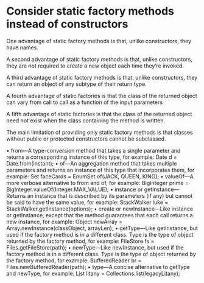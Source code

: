 # Consider static factory methods instead of constructors

One advantage of static factory methods is that, unlike constructors, they
have names.

A second advantage of static factory methods is that, unlike constructors,
they are not required to create a new object each time they’re invoked.

A third advantage of static factory methods is that, unlike constructors,
they can return an object of any subtype of their return type.

A fourth advantage of static factories is that the class of the returned
object can vary from call to call as a function of the input parameters

A fifth advantage of static factories is that the class of the returned object
need not exist when the class containing the method is written.

The main limitation of providing only static factory methods is that
classes without public or protected constructors cannot be subclassed.

• from—A type-conversion method that takes a single parameter and returns a
corresponding instance of this type, for example:
Date d = Date.from(instant);
• of—An aggregation method that takes multiple parameters and returns an instance of this type that incorporates them, for example:
Set<Rank> faceCards = EnumSet.of(JACK, QUEEN, KING);
• valueOf—A more verbose alternative to from and of, for example:
BigInteger prime = BigInteger.valueOf(Integer.MAX_VALUE);
• instance or getInstance—Returns an instance that is described by its parameters (if any) but cannot be said to have the same value, for example:
StackWalker luke = StackWalker.getInstance(options);
• create or newInstance—Like instance or getInstance, except that the
method guarantees that each call returns a new instance, for example:
Object newArray = Array.newInstance(classObject, arrayLen);
• getType—Like getInstance, but used if the factory method is in a different
class. Type is the type of object returned by the factory method, for example:
FileStore fs = Files.getFileStore(path);
• newType—Like newInstance, but used if the factory method is in a different
class. Type is the type of object returned by the factory method, for example:
BufferedReader br = Files.newBufferedReader(path);
• type—A concise alternative to getType and newType, for example:
List<Complaint> litany = Collections.list(legacyLitany);

